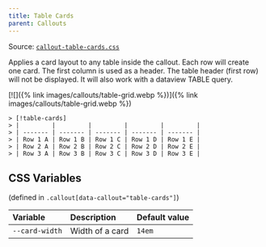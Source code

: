 ```yaml
---
title: Table Cards
parent: Callouts
---
```


Source: [`callout-table-cards.css`](https://github.com/ElsaTam/obsidian-fancy-a-story/blob/main/snippets/editor/callouts/callout-table-cards.css)

Applies a card layout to any table inside the callout. Each row will create one card. The first column is used as a header. The table header (first row) will not be displayed.
It will also work with a dataview TABLE query.

[![]({% link images/callouts/table-grid.webp %})]({% link images/callouts/table-grid.webp %})

```
> [!table-cards]
> |         |         |         |         |         |
> | ------- | ------- | ------- | ------- | ------- |
> | Row 1 A | Row 1 B | Row 1 C | Row 1 D | Row 1 E |
> | Row 2 A | Row 2 B | Row 2 C | Row 2 D | Row 2 E |
> | Row 3 A | Row 3 B | Row 3 C | Row 3 D | Row 3 E |
```

## CSS Variables

(defined in `.callout[data-callout="table-cards"]`)

| Variable | Description | Default value |
|:---------|:------------|:--------------|
| `--card-width` | Width of a card | `14em` |